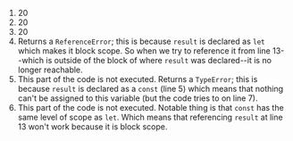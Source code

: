 1. 20
2. 20
3. 20
4. Returns a `ReferenceError`; this is because `result` is declared as `let` which makes it block scope. So when we try to reference it from line 13--which is outside of the block of where `result` was declared--it is no longer reachable.
5. This part of the code is not executed. Returns a `TypeError`; this is because `result` is declared as a `const` (line 5) which means that nothing can't be assigned to this variable (but the code tries to on line 7).
6. This part of the code is not executed. Notable thing is that `const` has the same level of scope as `let`. Which means that referencing `result` at line 13 won't work because it is block scope.
